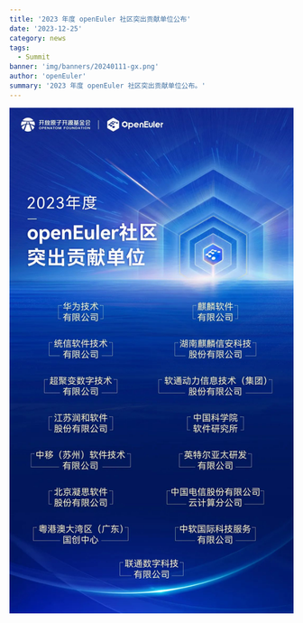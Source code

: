 ```yaml
---
title: '2023 年度 openEuler 社区突出贡献单位公布'
date: '2023-12-25'
category: news
tags:
  - Summit
banner: 'img/banners/20240111-gx.png'
author: 'openEuler'
summary: '2023 年度 openEuler 社区突出贡献单位公布。'
---
```





<img src="./media/image1.jpeg" width="1000">
